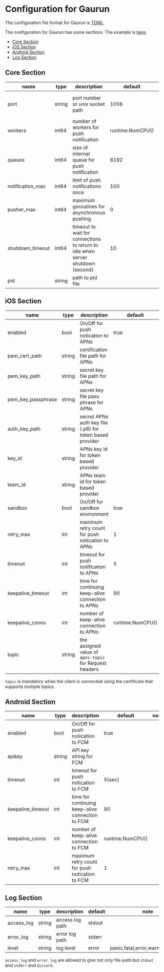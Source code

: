 # Configuration for Gaurun

The configuration file format for Gaurun is [TOML](https://github.com/toml-lang/toml).

The configuration for Gaurun has some sections. The example is [here](conf/gaurun.toml).

 * [Core Section](#core-section)
 * [iOS Section](#ios-section)
 * [Android Section](#android-section)
 * [Log Section](#log-section)

## Core Section

| name             | type   | description                                                                     | default          | note                                                                         |
| ---------------- | ------ | ------------------------------------------------------------------------------- | ---------------- | ---------------------------------------------------------------------------- |
| port             | string | port number or unix socket path                                                 | 1056             | e.g.)1056, unix:/tmp/gaurun.sock <br/> `-p` option can overwrite             |
| workers          | int64  | number of workers for push notification                                         | runtime.NumCPU() | `-w` options can overwrite                                                   |
| queues           | int64  | size of internal queue for push notification                                    | 8192             | `-q` options can overwrite                                                   |
| notification_max | int64  | limit of push notifications once                                                | 100              |                                                                              |
| pusher_max       | int64  | maximum goroutines for asynchronous pushing                                     | 0                | If the value is less than or equal to zero, each worker pushes synchronously |
| shutdown_timeout | int64  | timeout to wait for connections to return to idle when server shutdown (second) | 10               |                                                                              |
| pid              | string | path to pid file                                                                |                  |                                                                              |

## iOS Section

| name               | type   | description                                              | default          | note |
| ------------------ | ------ | -------------------------------------------------------- | ---------------- | ---- |
| enabled            | bool   | On/Off for push notication to APNs                       | true             |      |
| pem_cert_path      | string | certification file path for APNs                         |                  |      |
| pem_key_path       | string | secret key file path for APNs                            |                  |      |
| pem_key_passphrase | string | secret key file pass phrase for APNs                     |                  |      |
| auth_key_path      | string | secret APNs auth key file (.p8) for token based provider |                  |      |
| key_id             | string | APNs key id for token based provider                     |                  |      |
| team_id            | string | APNs team id for token based provider                    |                  |      |
| sandbox            | bool   | On/Off for sandbox environment                           | true             |      |
| retry_max          | int    | maximum retry count for push notication to APNs          | 1                |      |
| timeout            | int    | timeout for push notification to APNs                    | 5                |      |
| keepalive_timeout  | int    | time for continuing keep-alive connection to APNs        | 90               |      |
| keepalive_conns    | int    | number of keep-alive connection to APNs                  | runtime.NumCPU() |      |
| topic              | string | the assigned value of `apns-topic` for Request headers   |                  |      |

`topic` is mandatory when the client is connected using the certificate that supports multiple topics.

## Android Section

| name              | type   | description                                      | default          | note |
| ----------------- | ------ | ------------------------------------------------ | ---------------- | ---- |
| enabled           | bool   | On/Off for push notication to FCM                | true             |      |
| apikey            | string | API key string for FCM                           |                  |      |
| timeout           | int    | timeout for push notication to FCM               | 5(sec)           |      |
| keepalive_timeout | int    | time for continuing keep-alive connection to FCM | 90               |      |
| keepalive_conns   | int    | number of keep-alive connection to FCM           | runtime.NumCPU() |      |
| retry_max         | int    | maximum retry count for push notication to FCM   | 1                |      |

## Log Section

| name       | type   | description     | default | note                              |
| ---------- | ------ | --------------- | ------- | --------------------------------- |
| access_log | string | access log path | stdout  |                                   |
| error_log  | string | error log path  | stderr  |                                   |
| level      | string | log level       | error   | panic,fatal,error,warn,info,debug |

`access_log` and `error_log` are allowed to give not only file-path but `stdout` and `stderr` and `discard`.
